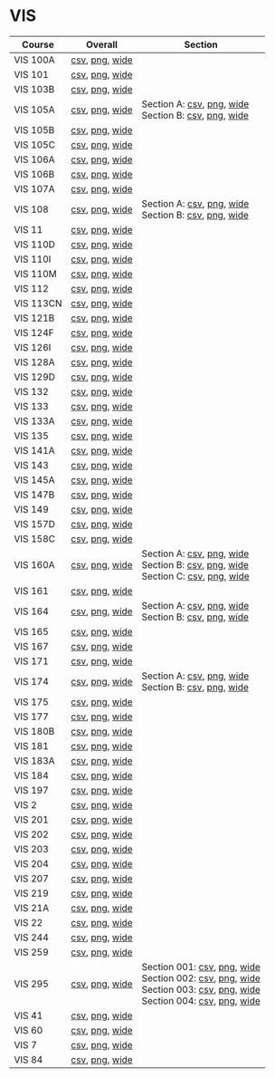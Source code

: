 # VIS

| Course | Overall | Section |
| ------ | ------- | ------- |
| VIS 100A | [csv](https://github.com/UCSD-Historical-Enrollment-Data/2024Winter/blob/main/overall/VIS%20100A.csv), [png](https://raw.githubusercontent.com/UCSD-Historical-Enrollment-Data/2024Winter/main/plot_overall/VIS%20100A.png), [wide](https://raw.githubusercontent.com/UCSD-Historical-Enrollment-Data/2024Winter/main/plot_overall_wide/VIS%20100A.png) |  |
| VIS 101 | [csv](https://github.com/UCSD-Historical-Enrollment-Data/2024Winter/blob/main/overall/VIS%20101.csv), [png](https://raw.githubusercontent.com/UCSD-Historical-Enrollment-Data/2024Winter/main/plot_overall/VIS%20101.png), [wide](https://raw.githubusercontent.com/UCSD-Historical-Enrollment-Data/2024Winter/main/plot_overall_wide/VIS%20101.png) |  |
| VIS 103B | [csv](https://github.com/UCSD-Historical-Enrollment-Data/2024Winter/blob/main/overall/VIS%20103B.csv), [png](https://raw.githubusercontent.com/UCSD-Historical-Enrollment-Data/2024Winter/main/plot_overall/VIS%20103B.png), [wide](https://raw.githubusercontent.com/UCSD-Historical-Enrollment-Data/2024Winter/main/plot_overall_wide/VIS%20103B.png) |  |
| VIS 105A | [csv](https://github.com/UCSD-Historical-Enrollment-Data/2024Winter/blob/main/overall/VIS%20105A.csv), [png](https://raw.githubusercontent.com/UCSD-Historical-Enrollment-Data/2024Winter/main/plot_overall/VIS%20105A.png), [wide](https://raw.githubusercontent.com/UCSD-Historical-Enrollment-Data/2024Winter/main/plot_overall_wide/VIS%20105A.png) | Section A: [csv](https://github.com/UCSD-Historical-Enrollment-Data/2024Winter/blob/main/section/VIS%20105A_A.csv), [png](https://raw.githubusercontent.com/UCSD-Historical-Enrollment-Data/2024Winter/main/plot_section/VIS%20105A_A.png), [wide](https://raw.githubusercontent.com/UCSD-Historical-Enrollment-Data/2024Winter/main/plot_section_wide/VIS%20105A_A.png)<br>Section B: [csv](https://github.com/UCSD-Historical-Enrollment-Data/2024Winter/blob/main/section/VIS%20105A_B.csv), [png](https://raw.githubusercontent.com/UCSD-Historical-Enrollment-Data/2024Winter/main/plot_section/VIS%20105A_B.png), [wide](https://raw.githubusercontent.com/UCSD-Historical-Enrollment-Data/2024Winter/main/plot_section_wide/VIS%20105A_B.png) |
| VIS 105B | [csv](https://github.com/UCSD-Historical-Enrollment-Data/2024Winter/blob/main/overall/VIS%20105B.csv), [png](https://raw.githubusercontent.com/UCSD-Historical-Enrollment-Data/2024Winter/main/plot_overall/VIS%20105B.png), [wide](https://raw.githubusercontent.com/UCSD-Historical-Enrollment-Data/2024Winter/main/plot_overall_wide/VIS%20105B.png) |  |
| VIS 105C | [csv](https://github.com/UCSD-Historical-Enrollment-Data/2024Winter/blob/main/overall/VIS%20105C.csv), [png](https://raw.githubusercontent.com/UCSD-Historical-Enrollment-Data/2024Winter/main/plot_overall/VIS%20105C.png), [wide](https://raw.githubusercontent.com/UCSD-Historical-Enrollment-Data/2024Winter/main/plot_overall_wide/VIS%20105C.png) |  |
| VIS 106A | [csv](https://github.com/UCSD-Historical-Enrollment-Data/2024Winter/blob/main/overall/VIS%20106A.csv), [png](https://raw.githubusercontent.com/UCSD-Historical-Enrollment-Data/2024Winter/main/plot_overall/VIS%20106A.png), [wide](https://raw.githubusercontent.com/UCSD-Historical-Enrollment-Data/2024Winter/main/plot_overall_wide/VIS%20106A.png) |  |
| VIS 106B | [csv](https://github.com/UCSD-Historical-Enrollment-Data/2024Winter/blob/main/overall/VIS%20106B.csv), [png](https://raw.githubusercontent.com/UCSD-Historical-Enrollment-Data/2024Winter/main/plot_overall/VIS%20106B.png), [wide](https://raw.githubusercontent.com/UCSD-Historical-Enrollment-Data/2024Winter/main/plot_overall_wide/VIS%20106B.png) |  |
| VIS 107A | [csv](https://github.com/UCSD-Historical-Enrollment-Data/2024Winter/blob/main/overall/VIS%20107A.csv), [png](https://raw.githubusercontent.com/UCSD-Historical-Enrollment-Data/2024Winter/main/plot_overall/VIS%20107A.png), [wide](https://raw.githubusercontent.com/UCSD-Historical-Enrollment-Data/2024Winter/main/plot_overall_wide/VIS%20107A.png) |  |
| VIS 108 | [csv](https://github.com/UCSD-Historical-Enrollment-Data/2024Winter/blob/main/overall/VIS%20108.csv), [png](https://raw.githubusercontent.com/UCSD-Historical-Enrollment-Data/2024Winter/main/plot_overall/VIS%20108.png), [wide](https://raw.githubusercontent.com/UCSD-Historical-Enrollment-Data/2024Winter/main/plot_overall_wide/VIS%20108.png) | Section A: [csv](https://github.com/UCSD-Historical-Enrollment-Data/2024Winter/blob/main/section/VIS%20108_A.csv), [png](https://raw.githubusercontent.com/UCSD-Historical-Enrollment-Data/2024Winter/main/plot_section/VIS%20108_A.png), [wide](https://raw.githubusercontent.com/UCSD-Historical-Enrollment-Data/2024Winter/main/plot_section_wide/VIS%20108_A.png)<br>Section B: [csv](https://github.com/UCSD-Historical-Enrollment-Data/2024Winter/blob/main/section/VIS%20108_B.csv), [png](https://raw.githubusercontent.com/UCSD-Historical-Enrollment-Data/2024Winter/main/plot_section/VIS%20108_B.png), [wide](https://raw.githubusercontent.com/UCSD-Historical-Enrollment-Data/2024Winter/main/plot_section_wide/VIS%20108_B.png) |
| VIS 11 | [csv](https://github.com/UCSD-Historical-Enrollment-Data/2024Winter/blob/main/overall/VIS%2011.csv), [png](https://raw.githubusercontent.com/UCSD-Historical-Enrollment-Data/2024Winter/main/plot_overall/VIS%2011.png), [wide](https://raw.githubusercontent.com/UCSD-Historical-Enrollment-Data/2024Winter/main/plot_overall_wide/VIS%2011.png) |  |
| VIS 110D | [csv](https://github.com/UCSD-Historical-Enrollment-Data/2024Winter/blob/main/overall/VIS%20110D.csv), [png](https://raw.githubusercontent.com/UCSD-Historical-Enrollment-Data/2024Winter/main/plot_overall/VIS%20110D.png), [wide](https://raw.githubusercontent.com/UCSD-Historical-Enrollment-Data/2024Winter/main/plot_overall_wide/VIS%20110D.png) |  |
| VIS 110I | [csv](https://github.com/UCSD-Historical-Enrollment-Data/2024Winter/blob/main/overall/VIS%20110I.csv), [png](https://raw.githubusercontent.com/UCSD-Historical-Enrollment-Data/2024Winter/main/plot_overall/VIS%20110I.png), [wide](https://raw.githubusercontent.com/UCSD-Historical-Enrollment-Data/2024Winter/main/plot_overall_wide/VIS%20110I.png) |  |
| VIS 110M | [csv](https://github.com/UCSD-Historical-Enrollment-Data/2024Winter/blob/main/overall/VIS%20110M.csv), [png](https://raw.githubusercontent.com/UCSD-Historical-Enrollment-Data/2024Winter/main/plot_overall/VIS%20110M.png), [wide](https://raw.githubusercontent.com/UCSD-Historical-Enrollment-Data/2024Winter/main/plot_overall_wide/VIS%20110M.png) |  |
| VIS 112 | [csv](https://github.com/UCSD-Historical-Enrollment-Data/2024Winter/blob/main/overall/VIS%20112.csv), [png](https://raw.githubusercontent.com/UCSD-Historical-Enrollment-Data/2024Winter/main/plot_overall/VIS%20112.png), [wide](https://raw.githubusercontent.com/UCSD-Historical-Enrollment-Data/2024Winter/main/plot_overall_wide/VIS%20112.png) |  |
| VIS 113CN | [csv](https://github.com/UCSD-Historical-Enrollment-Data/2024Winter/blob/main/overall/VIS%20113CN.csv), [png](https://raw.githubusercontent.com/UCSD-Historical-Enrollment-Data/2024Winter/main/plot_overall/VIS%20113CN.png), [wide](https://raw.githubusercontent.com/UCSD-Historical-Enrollment-Data/2024Winter/main/plot_overall_wide/VIS%20113CN.png) |  |
| VIS 121B | [csv](https://github.com/UCSD-Historical-Enrollment-Data/2024Winter/blob/main/overall/VIS%20121B.csv), [png](https://raw.githubusercontent.com/UCSD-Historical-Enrollment-Data/2024Winter/main/plot_overall/VIS%20121B.png), [wide](https://raw.githubusercontent.com/UCSD-Historical-Enrollment-Data/2024Winter/main/plot_overall_wide/VIS%20121B.png) |  |
| VIS 124F | [csv](https://github.com/UCSD-Historical-Enrollment-Data/2024Winter/blob/main/overall/VIS%20124F.csv), [png](https://raw.githubusercontent.com/UCSD-Historical-Enrollment-Data/2024Winter/main/plot_overall/VIS%20124F.png), [wide](https://raw.githubusercontent.com/UCSD-Historical-Enrollment-Data/2024Winter/main/plot_overall_wide/VIS%20124F.png) |  |
| VIS 126I | [csv](https://github.com/UCSD-Historical-Enrollment-Data/2024Winter/blob/main/overall/VIS%20126I.csv), [png](https://raw.githubusercontent.com/UCSD-Historical-Enrollment-Data/2024Winter/main/plot_overall/VIS%20126I.png), [wide](https://raw.githubusercontent.com/UCSD-Historical-Enrollment-Data/2024Winter/main/plot_overall_wide/VIS%20126I.png) |  |
| VIS 128A | [csv](https://github.com/UCSD-Historical-Enrollment-Data/2024Winter/blob/main/overall/VIS%20128A.csv), [png](https://raw.githubusercontent.com/UCSD-Historical-Enrollment-Data/2024Winter/main/plot_overall/VIS%20128A.png), [wide](https://raw.githubusercontent.com/UCSD-Historical-Enrollment-Data/2024Winter/main/plot_overall_wide/VIS%20128A.png) |  |
| VIS 129D | [csv](https://github.com/UCSD-Historical-Enrollment-Data/2024Winter/blob/main/overall/VIS%20129D.csv), [png](https://raw.githubusercontent.com/UCSD-Historical-Enrollment-Data/2024Winter/main/plot_overall/VIS%20129D.png), [wide](https://raw.githubusercontent.com/UCSD-Historical-Enrollment-Data/2024Winter/main/plot_overall_wide/VIS%20129D.png) |  |
| VIS 132 | [csv](https://github.com/UCSD-Historical-Enrollment-Data/2024Winter/blob/main/overall/VIS%20132.csv), [png](https://raw.githubusercontent.com/UCSD-Historical-Enrollment-Data/2024Winter/main/plot_overall/VIS%20132.png), [wide](https://raw.githubusercontent.com/UCSD-Historical-Enrollment-Data/2024Winter/main/plot_overall_wide/VIS%20132.png) |  |
| VIS 133 | [csv](https://github.com/UCSD-Historical-Enrollment-Data/2024Winter/blob/main/overall/VIS%20133.csv), [png](https://raw.githubusercontent.com/UCSD-Historical-Enrollment-Data/2024Winter/main/plot_overall/VIS%20133.png), [wide](https://raw.githubusercontent.com/UCSD-Historical-Enrollment-Data/2024Winter/main/plot_overall_wide/VIS%20133.png) |  |
| VIS 133A | [csv](https://github.com/UCSD-Historical-Enrollment-Data/2024Winter/blob/main/overall/VIS%20133A.csv), [png](https://raw.githubusercontent.com/UCSD-Historical-Enrollment-Data/2024Winter/main/plot_overall/VIS%20133A.png), [wide](https://raw.githubusercontent.com/UCSD-Historical-Enrollment-Data/2024Winter/main/plot_overall_wide/VIS%20133A.png) |  |
| VIS 135 | [csv](https://github.com/UCSD-Historical-Enrollment-Data/2024Winter/blob/main/overall/VIS%20135.csv), [png](https://raw.githubusercontent.com/UCSD-Historical-Enrollment-Data/2024Winter/main/plot_overall/VIS%20135.png), [wide](https://raw.githubusercontent.com/UCSD-Historical-Enrollment-Data/2024Winter/main/plot_overall_wide/VIS%20135.png) |  |
| VIS 141A | [csv](https://github.com/UCSD-Historical-Enrollment-Data/2024Winter/blob/main/overall/VIS%20141A.csv), [png](https://raw.githubusercontent.com/UCSD-Historical-Enrollment-Data/2024Winter/main/plot_overall/VIS%20141A.png), [wide](https://raw.githubusercontent.com/UCSD-Historical-Enrollment-Data/2024Winter/main/plot_overall_wide/VIS%20141A.png) |  |
| VIS 143 | [csv](https://github.com/UCSD-Historical-Enrollment-Data/2024Winter/blob/main/overall/VIS%20143.csv), [png](https://raw.githubusercontent.com/UCSD-Historical-Enrollment-Data/2024Winter/main/plot_overall/VIS%20143.png), [wide](https://raw.githubusercontent.com/UCSD-Historical-Enrollment-Data/2024Winter/main/plot_overall_wide/VIS%20143.png) |  |
| VIS 145A | [csv](https://github.com/UCSD-Historical-Enrollment-Data/2024Winter/blob/main/overall/VIS%20145A.csv), [png](https://raw.githubusercontent.com/UCSD-Historical-Enrollment-Data/2024Winter/main/plot_overall/VIS%20145A.png), [wide](https://raw.githubusercontent.com/UCSD-Historical-Enrollment-Data/2024Winter/main/plot_overall_wide/VIS%20145A.png) |  |
| VIS 147B | [csv](https://github.com/UCSD-Historical-Enrollment-Data/2024Winter/blob/main/overall/VIS%20147B.csv), [png](https://raw.githubusercontent.com/UCSD-Historical-Enrollment-Data/2024Winter/main/plot_overall/VIS%20147B.png), [wide](https://raw.githubusercontent.com/UCSD-Historical-Enrollment-Data/2024Winter/main/plot_overall_wide/VIS%20147B.png) |  |
| VIS 149 | [csv](https://github.com/UCSD-Historical-Enrollment-Data/2024Winter/blob/main/overall/VIS%20149.csv), [png](https://raw.githubusercontent.com/UCSD-Historical-Enrollment-Data/2024Winter/main/plot_overall/VIS%20149.png), [wide](https://raw.githubusercontent.com/UCSD-Historical-Enrollment-Data/2024Winter/main/plot_overall_wide/VIS%20149.png) |  |
| VIS 157D | [csv](https://github.com/UCSD-Historical-Enrollment-Data/2024Winter/blob/main/overall/VIS%20157D.csv), [png](https://raw.githubusercontent.com/UCSD-Historical-Enrollment-Data/2024Winter/main/plot_overall/VIS%20157D.png), [wide](https://raw.githubusercontent.com/UCSD-Historical-Enrollment-Data/2024Winter/main/plot_overall_wide/VIS%20157D.png) |  |
| VIS 158C | [csv](https://github.com/UCSD-Historical-Enrollment-Data/2024Winter/blob/main/overall/VIS%20158C.csv), [png](https://raw.githubusercontent.com/UCSD-Historical-Enrollment-Data/2024Winter/main/plot_overall/VIS%20158C.png), [wide](https://raw.githubusercontent.com/UCSD-Historical-Enrollment-Data/2024Winter/main/plot_overall_wide/VIS%20158C.png) |  |
| VIS 160A | [csv](https://github.com/UCSD-Historical-Enrollment-Data/2024Winter/blob/main/overall/VIS%20160A.csv), [png](https://raw.githubusercontent.com/UCSD-Historical-Enrollment-Data/2024Winter/main/plot_overall/VIS%20160A.png), [wide](https://raw.githubusercontent.com/UCSD-Historical-Enrollment-Data/2024Winter/main/plot_overall_wide/VIS%20160A.png) | Section A: [csv](https://github.com/UCSD-Historical-Enrollment-Data/2024Winter/blob/main/section/VIS%20160A_A.csv), [png](https://raw.githubusercontent.com/UCSD-Historical-Enrollment-Data/2024Winter/main/plot_section/VIS%20160A_A.png), [wide](https://raw.githubusercontent.com/UCSD-Historical-Enrollment-Data/2024Winter/main/plot_section_wide/VIS%20160A_A.png)<br>Section B: [csv](https://github.com/UCSD-Historical-Enrollment-Data/2024Winter/blob/main/section/VIS%20160A_B.csv), [png](https://raw.githubusercontent.com/UCSD-Historical-Enrollment-Data/2024Winter/main/plot_section/VIS%20160A_B.png), [wide](https://raw.githubusercontent.com/UCSD-Historical-Enrollment-Data/2024Winter/main/plot_section_wide/VIS%20160A_B.png)<br>Section C: [csv](https://github.com/UCSD-Historical-Enrollment-Data/2024Winter/blob/main/section/VIS%20160A_C.csv), [png](https://raw.githubusercontent.com/UCSD-Historical-Enrollment-Data/2024Winter/main/plot_section/VIS%20160A_C.png), [wide](https://raw.githubusercontent.com/UCSD-Historical-Enrollment-Data/2024Winter/main/plot_section_wide/VIS%20160A_C.png) |
| VIS 161 | [csv](https://github.com/UCSD-Historical-Enrollment-Data/2024Winter/blob/main/overall/VIS%20161.csv), [png](https://raw.githubusercontent.com/UCSD-Historical-Enrollment-Data/2024Winter/main/plot_overall/VIS%20161.png), [wide](https://raw.githubusercontent.com/UCSD-Historical-Enrollment-Data/2024Winter/main/plot_overall_wide/VIS%20161.png) |  |
| VIS 164 | [csv](https://github.com/UCSD-Historical-Enrollment-Data/2024Winter/blob/main/overall/VIS%20164.csv), [png](https://raw.githubusercontent.com/UCSD-Historical-Enrollment-Data/2024Winter/main/plot_overall/VIS%20164.png), [wide](https://raw.githubusercontent.com/UCSD-Historical-Enrollment-Data/2024Winter/main/plot_overall_wide/VIS%20164.png) | Section A: [csv](https://github.com/UCSD-Historical-Enrollment-Data/2024Winter/blob/main/section/VIS%20164_A.csv), [png](https://raw.githubusercontent.com/UCSD-Historical-Enrollment-Data/2024Winter/main/plot_section/VIS%20164_A.png), [wide](https://raw.githubusercontent.com/UCSD-Historical-Enrollment-Data/2024Winter/main/plot_section_wide/VIS%20164_A.png)<br>Section B: [csv](https://github.com/UCSD-Historical-Enrollment-Data/2024Winter/blob/main/section/VIS%20164_B.csv), [png](https://raw.githubusercontent.com/UCSD-Historical-Enrollment-Data/2024Winter/main/plot_section/VIS%20164_B.png), [wide](https://raw.githubusercontent.com/UCSD-Historical-Enrollment-Data/2024Winter/main/plot_section_wide/VIS%20164_B.png) |
| VIS 165 | [csv](https://github.com/UCSD-Historical-Enrollment-Data/2024Winter/blob/main/overall/VIS%20165.csv), [png](https://raw.githubusercontent.com/UCSD-Historical-Enrollment-Data/2024Winter/main/plot_overall/VIS%20165.png), [wide](https://raw.githubusercontent.com/UCSD-Historical-Enrollment-Data/2024Winter/main/plot_overall_wide/VIS%20165.png) |  |
| VIS 167 | [csv](https://github.com/UCSD-Historical-Enrollment-Data/2024Winter/blob/main/overall/VIS%20167.csv), [png](https://raw.githubusercontent.com/UCSD-Historical-Enrollment-Data/2024Winter/main/plot_overall/VIS%20167.png), [wide](https://raw.githubusercontent.com/UCSD-Historical-Enrollment-Data/2024Winter/main/plot_overall_wide/VIS%20167.png) |  |
| VIS 171 | [csv](https://github.com/UCSD-Historical-Enrollment-Data/2024Winter/blob/main/overall/VIS%20171.csv), [png](https://raw.githubusercontent.com/UCSD-Historical-Enrollment-Data/2024Winter/main/plot_overall/VIS%20171.png), [wide](https://raw.githubusercontent.com/UCSD-Historical-Enrollment-Data/2024Winter/main/plot_overall_wide/VIS%20171.png) |  |
| VIS 174 | [csv](https://github.com/UCSD-Historical-Enrollment-Data/2024Winter/blob/main/overall/VIS%20174.csv), [png](https://raw.githubusercontent.com/UCSD-Historical-Enrollment-Data/2024Winter/main/plot_overall/VIS%20174.png), [wide](https://raw.githubusercontent.com/UCSD-Historical-Enrollment-Data/2024Winter/main/plot_overall_wide/VIS%20174.png) | Section A: [csv](https://github.com/UCSD-Historical-Enrollment-Data/2024Winter/blob/main/section/VIS%20174_A.csv), [png](https://raw.githubusercontent.com/UCSD-Historical-Enrollment-Data/2024Winter/main/plot_section/VIS%20174_A.png), [wide](https://raw.githubusercontent.com/UCSD-Historical-Enrollment-Data/2024Winter/main/plot_section_wide/VIS%20174_A.png)<br>Section B: [csv](https://github.com/UCSD-Historical-Enrollment-Data/2024Winter/blob/main/section/VIS%20174_B.csv), [png](https://raw.githubusercontent.com/UCSD-Historical-Enrollment-Data/2024Winter/main/plot_section/VIS%20174_B.png), [wide](https://raw.githubusercontent.com/UCSD-Historical-Enrollment-Data/2024Winter/main/plot_section_wide/VIS%20174_B.png) |
| VIS 175 | [csv](https://github.com/UCSD-Historical-Enrollment-Data/2024Winter/blob/main/overall/VIS%20175.csv), [png](https://raw.githubusercontent.com/UCSD-Historical-Enrollment-Data/2024Winter/main/plot_overall/VIS%20175.png), [wide](https://raw.githubusercontent.com/UCSD-Historical-Enrollment-Data/2024Winter/main/plot_overall_wide/VIS%20175.png) |  |
| VIS 177 | [csv](https://github.com/UCSD-Historical-Enrollment-Data/2024Winter/blob/main/overall/VIS%20177.csv), [png](https://raw.githubusercontent.com/UCSD-Historical-Enrollment-Data/2024Winter/main/plot_overall/VIS%20177.png), [wide](https://raw.githubusercontent.com/UCSD-Historical-Enrollment-Data/2024Winter/main/plot_overall_wide/VIS%20177.png) |  |
| VIS 180B | [csv](https://github.com/UCSD-Historical-Enrollment-Data/2024Winter/blob/main/overall/VIS%20180B.csv), [png](https://raw.githubusercontent.com/UCSD-Historical-Enrollment-Data/2024Winter/main/plot_overall/VIS%20180B.png), [wide](https://raw.githubusercontent.com/UCSD-Historical-Enrollment-Data/2024Winter/main/plot_overall_wide/VIS%20180B.png) |  |
| VIS 181 | [csv](https://github.com/UCSD-Historical-Enrollment-Data/2024Winter/blob/main/overall/VIS%20181.csv), [png](https://raw.githubusercontent.com/UCSD-Historical-Enrollment-Data/2024Winter/main/plot_overall/VIS%20181.png), [wide](https://raw.githubusercontent.com/UCSD-Historical-Enrollment-Data/2024Winter/main/plot_overall_wide/VIS%20181.png) |  |
| VIS 183A | [csv](https://github.com/UCSD-Historical-Enrollment-Data/2024Winter/blob/main/overall/VIS%20183A.csv), [png](https://raw.githubusercontent.com/UCSD-Historical-Enrollment-Data/2024Winter/main/plot_overall/VIS%20183A.png), [wide](https://raw.githubusercontent.com/UCSD-Historical-Enrollment-Data/2024Winter/main/plot_overall_wide/VIS%20183A.png) |  |
| VIS 184 | [csv](https://github.com/UCSD-Historical-Enrollment-Data/2024Winter/blob/main/overall/VIS%20184.csv), [png](https://raw.githubusercontent.com/UCSD-Historical-Enrollment-Data/2024Winter/main/plot_overall/VIS%20184.png), [wide](https://raw.githubusercontent.com/UCSD-Historical-Enrollment-Data/2024Winter/main/plot_overall_wide/VIS%20184.png) |  |
| VIS 197 | [csv](https://github.com/UCSD-Historical-Enrollment-Data/2024Winter/blob/main/overall/VIS%20197.csv), [png](https://raw.githubusercontent.com/UCSD-Historical-Enrollment-Data/2024Winter/main/plot_overall/VIS%20197.png), [wide](https://raw.githubusercontent.com/UCSD-Historical-Enrollment-Data/2024Winter/main/plot_overall_wide/VIS%20197.png) |  |
| VIS 2 | [csv](https://github.com/UCSD-Historical-Enrollment-Data/2024Winter/blob/main/overall/VIS%202.csv), [png](https://raw.githubusercontent.com/UCSD-Historical-Enrollment-Data/2024Winter/main/plot_overall/VIS%202.png), [wide](https://raw.githubusercontent.com/UCSD-Historical-Enrollment-Data/2024Winter/main/plot_overall_wide/VIS%202.png) |  |
| VIS 201 | [csv](https://github.com/UCSD-Historical-Enrollment-Data/2024Winter/blob/main/overall/VIS%20201.csv), [png](https://raw.githubusercontent.com/UCSD-Historical-Enrollment-Data/2024Winter/main/plot_overall/VIS%20201.png), [wide](https://raw.githubusercontent.com/UCSD-Historical-Enrollment-Data/2024Winter/main/plot_overall_wide/VIS%20201.png) |  |
| VIS 202 | [csv](https://github.com/UCSD-Historical-Enrollment-Data/2024Winter/blob/main/overall/VIS%20202.csv), [png](https://raw.githubusercontent.com/UCSD-Historical-Enrollment-Data/2024Winter/main/plot_overall/VIS%20202.png), [wide](https://raw.githubusercontent.com/UCSD-Historical-Enrollment-Data/2024Winter/main/plot_overall_wide/VIS%20202.png) |  |
| VIS 203 | [csv](https://github.com/UCSD-Historical-Enrollment-Data/2024Winter/blob/main/overall/VIS%20203.csv), [png](https://raw.githubusercontent.com/UCSD-Historical-Enrollment-Data/2024Winter/main/plot_overall/VIS%20203.png), [wide](https://raw.githubusercontent.com/UCSD-Historical-Enrollment-Data/2024Winter/main/plot_overall_wide/VIS%20203.png) |  |
| VIS 204 | [csv](https://github.com/UCSD-Historical-Enrollment-Data/2024Winter/blob/main/overall/VIS%20204.csv), [png](https://raw.githubusercontent.com/UCSD-Historical-Enrollment-Data/2024Winter/main/plot_overall/VIS%20204.png), [wide](https://raw.githubusercontent.com/UCSD-Historical-Enrollment-Data/2024Winter/main/plot_overall_wide/VIS%20204.png) |  |
| VIS 207 | [csv](https://github.com/UCSD-Historical-Enrollment-Data/2024Winter/blob/main/overall/VIS%20207.csv), [png](https://raw.githubusercontent.com/UCSD-Historical-Enrollment-Data/2024Winter/main/plot_overall/VIS%20207.png), [wide](https://raw.githubusercontent.com/UCSD-Historical-Enrollment-Data/2024Winter/main/plot_overall_wide/VIS%20207.png) |  |
| VIS 219 | [csv](https://github.com/UCSD-Historical-Enrollment-Data/2024Winter/blob/main/overall/VIS%20219.csv), [png](https://raw.githubusercontent.com/UCSD-Historical-Enrollment-Data/2024Winter/main/plot_overall/VIS%20219.png), [wide](https://raw.githubusercontent.com/UCSD-Historical-Enrollment-Data/2024Winter/main/plot_overall_wide/VIS%20219.png) |  |
| VIS 21A | [csv](https://github.com/UCSD-Historical-Enrollment-Data/2024Winter/blob/main/overall/VIS%2021A.csv), [png](https://raw.githubusercontent.com/UCSD-Historical-Enrollment-Data/2024Winter/main/plot_overall/VIS%2021A.png), [wide](https://raw.githubusercontent.com/UCSD-Historical-Enrollment-Data/2024Winter/main/plot_overall_wide/VIS%2021A.png) |  |
| VIS 22 | [csv](https://github.com/UCSD-Historical-Enrollment-Data/2024Winter/blob/main/overall/VIS%2022.csv), [png](https://raw.githubusercontent.com/UCSD-Historical-Enrollment-Data/2024Winter/main/plot_overall/VIS%2022.png), [wide](https://raw.githubusercontent.com/UCSD-Historical-Enrollment-Data/2024Winter/main/plot_overall_wide/VIS%2022.png) |  |
| VIS 244 | [csv](https://github.com/UCSD-Historical-Enrollment-Data/2024Winter/blob/main/overall/VIS%20244.csv), [png](https://raw.githubusercontent.com/UCSD-Historical-Enrollment-Data/2024Winter/main/plot_overall/VIS%20244.png), [wide](https://raw.githubusercontent.com/UCSD-Historical-Enrollment-Data/2024Winter/main/plot_overall_wide/VIS%20244.png) |  |
| VIS 259 | [csv](https://github.com/UCSD-Historical-Enrollment-Data/2024Winter/blob/main/overall/VIS%20259.csv), [png](https://raw.githubusercontent.com/UCSD-Historical-Enrollment-Data/2024Winter/main/plot_overall/VIS%20259.png), [wide](https://raw.githubusercontent.com/UCSD-Historical-Enrollment-Data/2024Winter/main/plot_overall_wide/VIS%20259.png) |  |
| VIS 295 | [csv](https://github.com/UCSD-Historical-Enrollment-Data/2024Winter/blob/main/overall/VIS%20295.csv), [png](https://raw.githubusercontent.com/UCSD-Historical-Enrollment-Data/2024Winter/main/plot_overall/VIS%20295.png), [wide](https://raw.githubusercontent.com/UCSD-Historical-Enrollment-Data/2024Winter/main/plot_overall_wide/VIS%20295.png) | Section 001: [csv](https://github.com/UCSD-Historical-Enrollment-Data/2024Winter/blob/main/section/VIS%20295_001.csv), [png](https://raw.githubusercontent.com/UCSD-Historical-Enrollment-Data/2024Winter/main/plot_section/VIS%20295_001.png), [wide](https://raw.githubusercontent.com/UCSD-Historical-Enrollment-Data/2024Winter/main/plot_section_wide/VIS%20295_001.png)<br>Section 002: [csv](https://github.com/UCSD-Historical-Enrollment-Data/2024Winter/blob/main/section/VIS%20295_002.csv), [png](https://raw.githubusercontent.com/UCSD-Historical-Enrollment-Data/2024Winter/main/plot_section/VIS%20295_002.png), [wide](https://raw.githubusercontent.com/UCSD-Historical-Enrollment-Data/2024Winter/main/plot_section_wide/VIS%20295_002.png)<br>Section 003: [csv](https://github.com/UCSD-Historical-Enrollment-Data/2024Winter/blob/main/section/VIS%20295_003.csv), [png](https://raw.githubusercontent.com/UCSD-Historical-Enrollment-Data/2024Winter/main/plot_section/VIS%20295_003.png), [wide](https://raw.githubusercontent.com/UCSD-Historical-Enrollment-Data/2024Winter/main/plot_section_wide/VIS%20295_003.png)<br>Section 004: [csv](https://github.com/UCSD-Historical-Enrollment-Data/2024Winter/blob/main/section/VIS%20295_004.csv), [png](https://raw.githubusercontent.com/UCSD-Historical-Enrollment-Data/2024Winter/main/plot_section/VIS%20295_004.png), [wide](https://raw.githubusercontent.com/UCSD-Historical-Enrollment-Data/2024Winter/main/plot_section_wide/VIS%20295_004.png) |
| VIS 41 | [csv](https://github.com/UCSD-Historical-Enrollment-Data/2024Winter/blob/main/overall/VIS%2041.csv), [png](https://raw.githubusercontent.com/UCSD-Historical-Enrollment-Data/2024Winter/main/plot_overall/VIS%2041.png), [wide](https://raw.githubusercontent.com/UCSD-Historical-Enrollment-Data/2024Winter/main/plot_overall_wide/VIS%2041.png) |  |
| VIS 60 | [csv](https://github.com/UCSD-Historical-Enrollment-Data/2024Winter/blob/main/overall/VIS%2060.csv), [png](https://raw.githubusercontent.com/UCSD-Historical-Enrollment-Data/2024Winter/main/plot_overall/VIS%2060.png), [wide](https://raw.githubusercontent.com/UCSD-Historical-Enrollment-Data/2024Winter/main/plot_overall_wide/VIS%2060.png) |  |
| VIS 7 | [csv](https://github.com/UCSD-Historical-Enrollment-Data/2024Winter/blob/main/overall/VIS%207.csv), [png](https://raw.githubusercontent.com/UCSD-Historical-Enrollment-Data/2024Winter/main/plot_overall/VIS%207.png), [wide](https://raw.githubusercontent.com/UCSD-Historical-Enrollment-Data/2024Winter/main/plot_overall_wide/VIS%207.png) |  |
| VIS 84 | [csv](https://github.com/UCSD-Historical-Enrollment-Data/2024Winter/blob/main/overall/VIS%2084.csv), [png](https://raw.githubusercontent.com/UCSD-Historical-Enrollment-Data/2024Winter/main/plot_overall/VIS%2084.png), [wide](https://raw.githubusercontent.com/UCSD-Historical-Enrollment-Data/2024Winter/main/plot_overall_wide/VIS%2084.png) |  |
